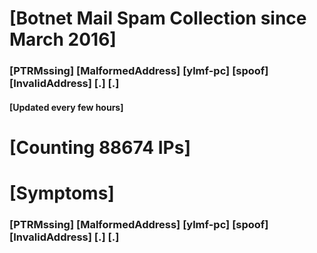 # [Botnet Mail Spam Collection since March 2016]
### [PTRMssing] [MalformedAddress] [ylmf-pc] [spoof] [InvalidAddress] [.] [.]
#### [Updated every few hours]

# [Counting 88674 IPs]

# [Symptoms] 
###   [PTRMssing] [MalformedAddress] [ylmf-pc] [spoof] [InvalidAddress] [.] [.]
